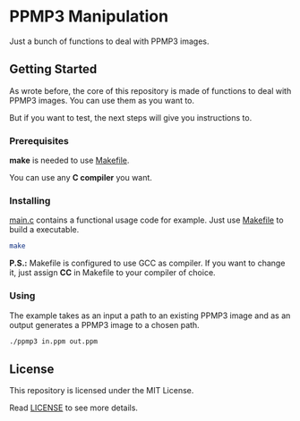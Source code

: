 # PPMP3 Manipulation

Just a bunch of functions to deal with PPMP3 images.

## Getting Started

As wrote before, the core of this repository is made of functions to deal with PPMP3 images. You can use them as you want to.

But if you want to test, the next steps will give you instructions to.

### Prerequisites

**make** is needed to use [Makefile](Makefile).

You can use any **C compiler** you want. 

### Installing

[main.c](src/main.c) contains a functional usage code for example. Just use [Makefile](Makefile) to build a executable.
```sh
make
```
**P.S.:** Makefile is configured to use GCC as compiler. If you want to change it, just assign **CC** in Makefile to your compiler of choice.

### Using

The example takes as an input a path to an existing PPMP3 image and as an output generates a PPMP3 image to a chosen path.
```sh
./ppmp3 in.ppm out.ppm
```

## License

This repository is licensed under the MIT License.

Read [LICENSE](LICENSE) to see more details.
